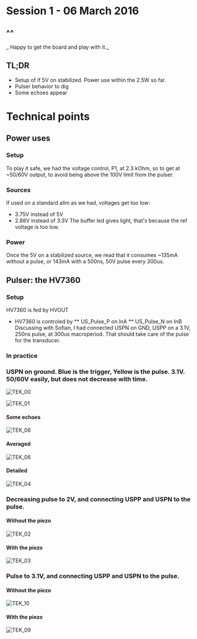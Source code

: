 # Session 1 - 06 March 2016
## ^^
_ Happy to get the board and play with it._
## TL;DR
* Setup of if 5V on stabilized. Power use within the 2.5W so far.
* Pulser behavior to dig
* Some echoes appear 

# Technical points
## Power uses
### Setup
To play it safe, we had the voltage control, P1, at 2.3 kOhm, so to get at ~50/60V output, to avoid being above the 100V limit from the pulser.

### Sources
If used on a standard alim as we had, voltages get too low:
* 3.75V instead of 5V
* 2.88V instead of 3.3V
The buffer led gives light, that's because the ref voltage is too low.

### Power
Once the 5V on a stabilized source, we read that it consumes ~135mA without a pulse, or 143mA with a 500ns, 50V pulse every 300us.

## Pulser: the HV7360
### Setup
HV7360 is fed by HVOUT 
* HV7360 is controled by 
** US_Pulse_P on InA
** US_Pulse_N on InB
Discussing with Sofian, I had connected USPN on GND, USPP on a 3.1V, 250ns pulse, at 300us macroperiod. That should take care of the pulse for the transducer.

### In practice

### USPN on ground. Blue is the trigger, Yellow is the pulse. 3.1V. 50/60V easily, but does not decrease with time.

![TEK_00](Images/Session_1/TEK0000.jpg)

![TEK_01](Images/Session_1/TEK0001.jpg)

#### Some echoes
![TEK_06](Images/Session_1/TEK0006.jpg)
#### Averaged
![TEK_06](Images/Session_1/TEK0006.jpg)
#### Detailed
![TEK_04](Images/Session_1/TEK0004.jpg)
### Decreasing pulse to 2V, and connecting USPP and USPN to the pulse.
#### Without the piezo
![TEK_02](Images/Session_1/TEK0002.jpg)
#### With the piezo
![TEK_03](Images/Session_1/TEK0003.jpg)

### Pulse to 3.1V, and connecting USPP and USPN to the pulse.
#### Without the piezo
![TEK_10](Images/Session_1/TEK0010.jpg)
#### With the piezo
![TEK_09](Images/Session_1/TEK0009.jpg)
